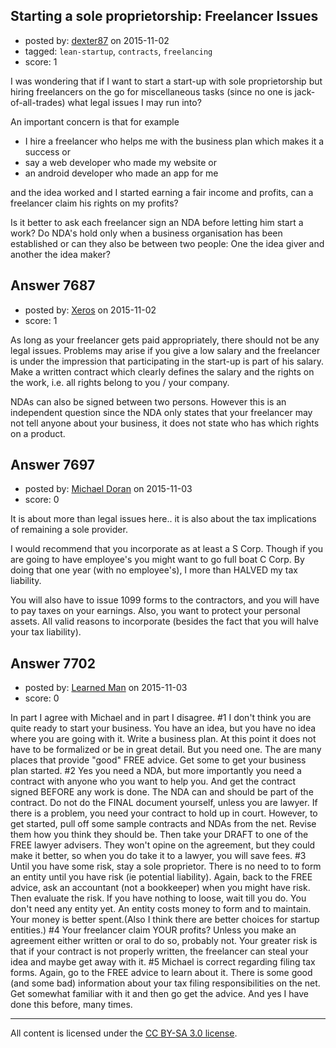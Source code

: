 ## Starting a sole proprietorship: Freelancer Issues

- posted by: [dexter87](https://stackexchange.com/users/3200095/dexter87) on 2015-11-02
- tagged: `lean-startup`, `contracts`, `freelancing`
- score: 1

<p>I was wondering that if I want to start a start-up with sole proprietorship but hiring freelancers on the go for miscellaneous tasks (since no one is jack-of-all-trades) what legal issues I may run into? </p>

<p>An important concern is that for example </p>

<ul>
<li>I hire a freelancer who helps me with the business plan which makes it a success or </li>
<li>say a web developer who made my website or </li>
<li>an android developer who made an app for me </li>
</ul>

<p>and the idea worked and I started earning a fair income and profits, can a freelancer claim his rights on my profits? </p>

<p>Is it better to ask each freelancer sign an NDA before letting him start a work? Do NDA's hold only when a business organisation has been established or can they also be between two people: One the idea giver and another the idea maker?</p>



## Answer 7687

- posted by: [Xeros](https://stackexchange.com/users/6984932/xeros) on 2015-11-02
- score: 1

<p>As long as your freelancer gets paid appropriately, there should not be any legal issues. Problems may arise if you give a low salary and the freelancer is under the impression that participating in the start-up is part of his salary. Make a written contract which clearly defines the salary and the rights on the work, i.e. all rights belong to you / your company.</p>

<p>NDAs can also be signed between two persons. However this is an independent question since the NDA only states that your freelancer may not tell anyone about your business, it does not state who has which rights on a product.</p>



## Answer 7697

- posted by: [Michael Doran](https://stackexchange.com/users/6964956/michael-doran) on 2015-11-03
- score: 0

<p>It is about more than legal issues here.. it is also about the tax implications of remaining a sole provider.</p>

<p>I would recommend that you incorporate as at least a S Corp. Though if you are going to have employee's you might want to go full boat C Corp. By doing that one year (with no employee's), I more than HALVED my tax liability. </p>

<p>You will also have to issue 1099 forms to the contractors, and you will have to pay taxes on your earnings. Also, you want to protect your personal assets. All valid reasons to incorporate (besides the fact that you will halve your tax liability).</p>



## Answer 7702

- posted by: [Learned Man](https://stackexchange.com/users/7236940/learned-man) on 2015-11-03
- score: 0

<p>In part I agree with Michael and in part I disagree. #1 I don't think you are quite ready to start your business. You have an idea, but you have no idea where you are going with it. Write a business plan. At this point it does not have to be formalized or be in great detail. But you need one. The are many places that provide "good" FREE advice. Get some to get your business plan started. #2 Yes you need a NDA, but more importantly you need a contract with anyone who you want to help you. And get the contract signed BEFORE any work is done. The NDA can and should be part of the contract. Do not do the FINAL document yourself, unless you are lawyer. If there is a problem, you need your contract to hold up in court. However, to get started, pull off some sample contracts and NDAs from the net. Revise them how you think they should be. Then take your DRAFT to one of the FREE lawyer advisers. They won't opine on the agreement, but they could make it better, so when you do take it to a lawyer, you will save fees. #3 Until you have some risk, stay a sole proprietor. There is no need to to form an entity until you have risk (ie potential liability). Again, back to the FREE advice, ask an accountant (not a bookkeeper) when you might have risk. Then evaluate the risk. If you have nothing to loose, wait till you do. You don't need any entity yet. An entity costs money to form and to maintain. Your money is better spent.(Also I think there are better choices for startup entities.) #4 Your freelancer claim YOUR profits? Unless you make an agreement either written or oral to do so, probably not. Your greater risk is that if your contract is not properly written, the freelancer can steal your idea and maybe get away with it. #5 Michael is correct regarding filing tax forms. Again, go to the FREE advice to learn about it. There is some good (and some bad) information about your tax filing responsibilities on the net. Get somewhat familiar with it and then go get the advice. And yes I have done this before, many times.</p>




---

All content is licensed under the [CC BY-SA 3.0 license](https://creativecommons.org/licenses/by-sa/3.0/).
